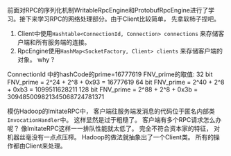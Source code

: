 前面对RPC的序列化机制WritableRpcEngine和ProtobufRpcEngine进行了学习。接下来学习RPC的网络处理部分。由于Client比较简单，
先拿软柿子捏吧。

1. Client中使用`Hashtable<ConnectionId, Connection> connections` 来存储客户端和所有服务端的连接。
2. RpcEngine使用`HashMap<SocketFactory, Client> clients` 来存储客户端的对象。 why ?

ConnectionId 中的hashCode的prime=16777619
FNV_prime的取值:
32 bit FNV_prime = 2^24 + 2^8 + 0x93 = 16777619
64 bit FNV_prime = 2^40 + 2^8 + 0xb3 = 1099511628211
128 bit FNV_prime = 2^88 + 2^8 + 0x3b = 309485009821345068724781371

模仿Hadoop的ImitateRPC中， 客户端往服务端发消息的代码位于匿名内部类`InvocationHandler`中。
这样显然是过于粗糙了。 客户端有多个RPC请求怎么办呢？ 像ImitateRPC这样一一排队性能就太低了。 完全不符合资本家的特征，
对机器丝毫没有一点点压榨。 Hadoop的做法就抽象出了一个Client类。 所有的操作都由Client来处理。
